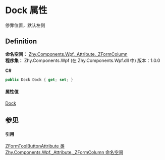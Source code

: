 # Dock 属性


停靠位置，默认左侧



## Definition
**命名空间：** <a href="N_Zhy_Components_Wpf__Attribute__ZFormColumn">Zhy.Components.Wpf._Attribute._ZFormColumn</a>  
**程序集：** Zhy.Components.Wpf (在 Zhy.Components.Wpf.dll 中) 版本：1.0.0

**C#**
``` C#
public Dock Dock { get; set; }
```



#### 属性值
<a href="https://learn.microsoft.com/dotnet/api/system.windows.controls.dock" target="_blank" rel="noopener noreferrer">Dock</a>

## 参见


#### 引用
<a href="T_Zhy_Components_Wpf__Attribute__ZFormColumn_ZFormToolButtonAttribute">ZFormToolButtonAttribute 类</a>  
<a href="N_Zhy_Components_Wpf__Attribute__ZFormColumn">Zhy.Components.Wpf._Attribute._ZFormColumn 命名空间</a>  
